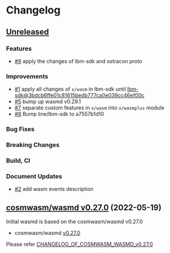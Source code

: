 # Changelog

## [Unreleased](https://github.com/line/wasmd/tree/HEAD)

### Features
* [\#9](https://github.com/line/wasmd/pull/9) apply the changes of lbm-sdk and ostracon proto

### Improvements
* [\#1](https://github.com/line/wasmd/pull/1) apply all changes of `x/wasm` in lbm-sdk until [lbm-sdk@3bdcb6ffe01c81615bedb777ca0e039cc46ef00c](https://github.com/line/lbm-sdk/tree/3bdcb6ffe01c81615bedb777ca0e039cc46ef00c)
* [\#5](https://github.com/line/wasmd/pull/5) bump up wasmd v0.29.1
* [\#7](https://github.com/line/wasmd/pull/7) separate custom features in `x/wasm` into `x/wasmplus` module
* [\#8](https://github.com/line/wasmd/pull/8) Bump line/lbm-sdk to a7557b1d10

### Bug Fixes

### Breaking Changes

### Build, CI

### Document Updates
* [\#2](https://github.com/line/wasmd/pull/2) add wasm events description


## [cosmwasm/wasmd v0.27.0](https://github.com/CosmWasm/wasmd/blob/v0.27.0/CHANGELOG.md) (2022-05-19)
Initial wasmd is based on the cosmwasm/wasmd v0.27.0

* cosmwasm/wasmd [v0.27.0](https://github.com/CosmWasm/wasmd/releases/tag/v0.27.0)

Please refer [CHANGELOG_OF_COSMWASM_WASMD_v0.27.0](https://github.com/CosmWasm/wasmd/blob/v0.27.0/CHANGELOG.md)
